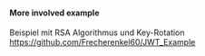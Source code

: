 #### More involved example

Beispiel mit RSA Algorithmus und Key-Rotation https://github.com/Frecherenkel60/JWT_Example
